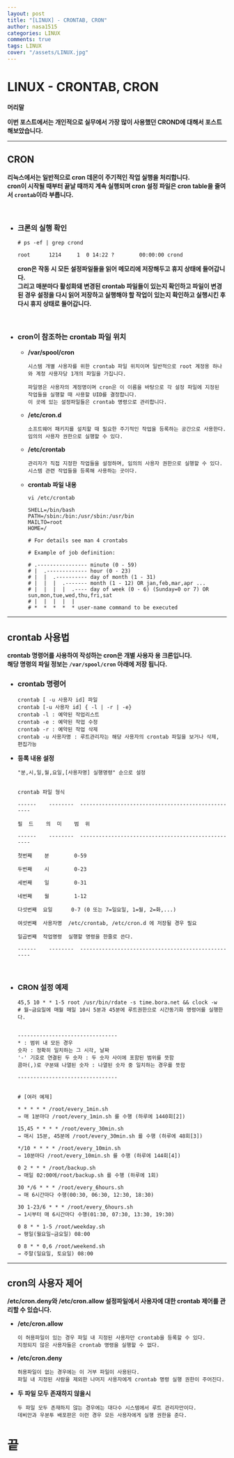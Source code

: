 ```yaml
---
layout: post
title: "[LINUX] - CRONTAB, CRON"
author: nasa1515
categories: LINUX
comments: true
tags: LINUX
cover: "/assets/LINUX.jpg"
---
```



# LINUX - CRONTAB, CRON

**머리말**  

**이번 포스트에서는 개인적으로 실무에서 가장 많이 사용했던 CROND에 대해서 포스트 해보았습니다.**

---

## CRON

**리눅스에서는 일반적으로 cron 데몬이 주기적인 작업 실행을 처리합니다.**  
**cron이 시작될 때부터 끝날 때까지 계속 실행되며 cron 설정 파일은 cron table을 줄여서 ``crontab``이라 부릅니다.**  

<br/>

* ### **크론의 실행 확인**
	
	```
	# ps -ef | grep crond

  	root      1214     1  0 14:22 ?        00:00:00 crond
    ```

	**cron은 작동 시 모든 설정파일들을 읽어 메모리에 저장해두고 휴지 상태에 들어갑니다.**  
	**그리고 매분마다 활성화돼 변경된 crontab 파일들이 있는지 확인하고 파일이 변경된 경우 설정을 다시 읽어 저장하고 실행해야 할 작업이 있는지 확인하고 실행시킨 후 다시 휴지 상태로 들어갑니다.**  

<br/>

* ### **cron이 참조하는 crontab 파일 위치**

	- **/var/spool/cron**  

		```
		시스템 개별 사용자를 위한 crontab 파일 위치이며 일반적으로 root 계정용 하나와 계정 사용자당 1개의 파일을 가집니다.

		파일명은 사용자의 계정명이며 cron은 이 이름을 바탕으로 각 설정 파일에 지정된 작업들을 실행할 때 사용할 UID를 결정합니다.
		이 곳에 있는 설정파일들은 crontab 명령으로 관리합니다.
		```


	*  **/etc/cron.d**

		```
		소프트웨어 패키지를 설치할 때 필요한 주기적인 작업을 등록하는 공간으로 사용한다.
		임의의 사용자 권한으로 실행할 수 있다.
		```


	* **/etc/crontab**

		```
		관리자가 직접 지정한 작업들을 설정하며, 임의의 사용자 권한으로 실행할 수 있다.
		시스템 관련 작업들을 등록해 사용하는 곳이다.
		```

	* **crontab 파일 내용**
    
		```
		vi /etc/crontab

		SHELL=/bin/bash
		PATH=/sbin:/bin:/usr/sbin:/usr/bin
		MAILTO=root
		HOME=/

		# For details see man 4 crontabs

		# Example of job definition:

		# .---------------- minute (0 - 59)
		# |  .------------- hour (0 - 23)
		# |  |  .---------- day of month (1 - 31)
		# |  |  |  .------- month (1 - 12) OR jan,feb,mar,apr ...
		# |  |  |  |  .---- day of week (0 - 6) (Sunday=0 or 7) OR sun,mon,tue,wed,thu,fri,sat
		# |  |  |  |  |
		# *  *  *  *  * user-name command to be executed
		```



---

## **crontab 사용법**   

**crontab 명령어를 사용하여 작성하는 cron은 개별 사용자 용 크론입니다.**  
 **해당 명령의 파일 정보는 ``/var/spool/cron`` 아래에 저장 됩니다.**  



* ### **crontab 명령어**

	```
	crontab [ -u 사용자 id] 파일
	crontab [-u 사용자 id] { -l | -r | -e}
    crontab -l : 예약된 작업리스트
    crontab -e : 예약된 작업 수정
    crontab -r : 예약된 작업 삭제
    crontab -u 사용자명 : 루트관리자는 해당 사용자의 crontab 파일을 보거나 삭제, 편집가능
    ```

* **등록 내용 설정**

	```
	"분,시,일,월,요일,[사용자명] 실행명령" 순으로 설정


	crontab 파일 형식

	------    --------  ---------------------------------------------------

	필  드    의  미    범  위

	------    --------  ---------------------------------------------------

	첫번째    분        0-59

	두번째    시        0-23

	세번째    일        0-31

	네번째    월        1-12

	다섯번째  요일      0-7 (0 또는 7=일요일, 1=월, 2=화,...)

	여섯번째  사용자명  /etc/crontab, /etc/cron.d 에 저장될 경우 필요

	일곱번째  작업명령  실행할 명령을 한줄로 쓴다.

	------    --------  ---------------------------------------------------
	```


<br/>

* ### **CRON 설정 예제**

	```
	45,5 10 * * 1-5 root /usr/bin/rdate -s time.bora.net && clock -w
	# 월~금요일에 매월 매일 10시 5분과 45분에 루트권한으로 시간동기화 명령어를 실행한다.


	--------------------------------
    * : 범위 내 모든 경우
    숫자 : 정확히 일치하는 그 시각, 날짜
    '-' 기호로 연결된 두 숫자 : 두 숫자 사이에 포함된 범위를 뜻함
    콤마(,)로 구분돼 나열된 숫자 : 나열된 숫자 중 일치하는 경우를 뜻함

	--------------------------------


	# [여러 예제]

	* * * * * /root/every_1min.sh
   	→ 매 1분마다 /root/every_1min.sh 를 수행 (하루에 1440회[2])
	  
	15,45 * * * * /root/every_30min.sh
	→ 매시 15분, 45분에 /root/every_30min.sh 를 수행 (하루에 48회[3])

	*/10 * * * * /root/every_10min.sh
    → 10분마다 /root/every_10min.sh 를 수행 (하루에 144회[4])

	0 2 * * * /root/backup.sh
   	→ 매일 02:00에/root/backup.sh 를 수행 (하루에 1회)

	30 */6 * * * /root/every_6hours.sh
    → 매 6시간마다 수행(00:30, 06:30, 12:30, 18:30)

	30 1-23/6 * * * /root/every_6hours.sh
    → 1시부터 매 6시간마다 수행(01:30, 07:30, 13:30, 19:30)

	0 8 * * 1-5 /root/weekday.sh
    → 평일(월요일~금요일) 08:00

	0 8 * * 0,6 /root/weekend.sh
    → 주말(일요일, 토요일) 08:00
	```

-----


## **cron의 사용자 제어**  
	
**/etc/cron.deny와 /etc/cron.allow 설정파일에서 사용자에 대한 crontab 제어를 관리할 수 있습니다.**  



* **/etc/cron.allow**  

	```	
	이 허용파일이 있는 경우 파일 내 지정된 사용자만 crontab을 등록할 수 있다.
	지정되지 않은 사용자들은 crontab 명령을 실행할 수 없다.
	```

* **/etc/cron.deny**

	```
	허용파일이 없는 경우에는 이 거부 파일이 사용된다.
	파일 내 지정된 사람을 제외한 나머지 사용자에게 crontab 명령 실행 권한이 주어진다.
	```

* **두 파일 모두 존재하지 않을시**
    
	```
	두 파일 모두 존재하지 않는 경우에는 대다수 시스템에서 루트 관리자만이다.
	데비안과 우분투 배포판은 이런 경우 모든 사용자에게 실행 권한을 준다.
	```

# **끝**

